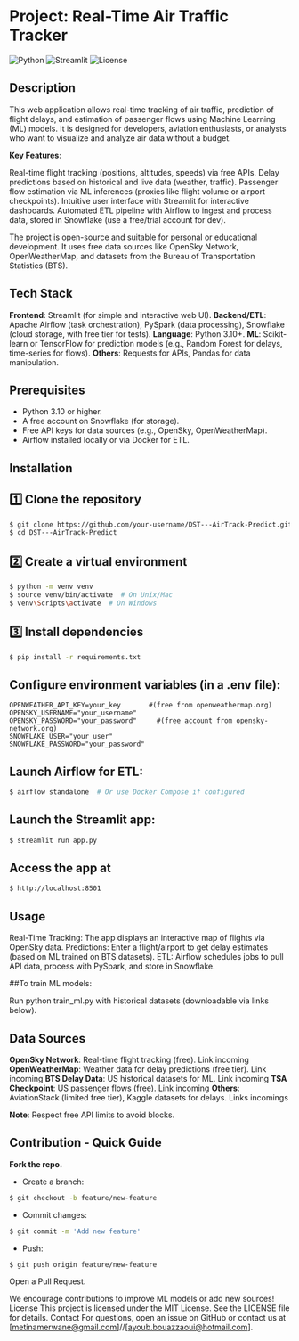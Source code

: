 # Project: Real-Time Air Traffic Tracker
![Python](https://img.shields.io/badge/Python-3.10%2B-blue)
![Streamlit](https://img.shields.io/badge/Streamlit-1.0%2B-red)
![License](https://img.shields.io/badge/License-MIT-green)


## Description
This web application allows real-time tracking of air traffic, prediction of flight delays, and estimation of passenger flows using Machine Learning (ML) models. It is designed for developers, aviation enthusiasts, or analysts who want to visualize and analyze air data without a budget.

**Key Features**:

Real-time flight tracking (positions, altitudes, speeds) via free APIs.
Delay predictions based on historical and live data (weather, traffic).
Passenger flow estimation via ML inferences (proxies like flight volume or airport checkpoints).
Intuitive user interface with Streamlit for interactive dashboards.
Automated ETL pipeline with Airflow to ingest and process data, stored in Snowflake (use a free/trial account for dev).



The project is open-source and suitable for personal or educational development. It uses free data sources like OpenSky Network, OpenWeatherMap, and datasets from the Bureau of Transportation Statistics (BTS).

## Tech Stack

**Frontend**: Streamlit (for simple and interactive web UI).
**Backend/ETL**: Apache Airflow (task orchestration), PySpark (data processing), Snowflake (cloud storage, with free tier for tests).
**Language**: Python 3.10+.
**ML**: Scikit-learn or TensorFlow for prediction models (e.g., Random Forest for delays, time-series for flows).
**Others**: Requests for APIs, Pandas for data manipulation.

## Prerequisites

- Python 3.10 or higher.
- A free account on Snowflake (for storage).
- Free API keys for data sources (e.g., OpenSky, OpenWeatherMap).
- Airflow installed locally or via Docker for ETL.

## Installation

## 1️⃣ Clone the repository

```bash 
$ git clone https://github.com/your-username/DST---AirTrack-Predict.git
$ cd DST---AirTrack-Predict
```

## 2️⃣ Create a virtual environment

```bash 
$ python -m venv venv
$ source venv/bin/activate  # On Unix/Mac
$ venv\Scripts\activate  # On Windows
``` 

## 3️⃣ Install dependencies

```bash
$ pip install -r requirements.txt
``` 


## Configure environment variables (in a .env file):
```text
OPENWEATHER_API_KEY=your_key       #(free from openweathermap.org)
OPENSKY_USERNAME="your_username" 
OPENSKY_PASSWORD="your_password"     #(free account from opensky-network.org)
SNOWFLAKE_USER="your_user"
SNOWFLAKE_PASSWORD="your_password"
 ``` 


## Launch Airflow for ETL:

```bash 
$ airflow standalone  # Or use Docker Compose if configured
``` 

## Launch the Streamlit app:

```bash 
$ streamlit run app.py
``` 


## Access the app at

```bash 
$ http://localhost:8501
``` 


## Usage

Real-Time Tracking: The app displays an interactive map of flights via OpenSky data.
Predictions: Enter a flight/airport to get delay estimates (based on ML trained on BTS datasets).
ETL: Airflow schedules jobs to pull API data, process with PySpark, and store in Snowflake.

##To train ML models:

Run python train_ml.py with historical datasets (downloadable via links below).

## Data Sources

**OpenSky Network**: Real-time flight tracking (free). Link incoming
**OpenWeatherMap**: Weather data for delay predictions (free tier). Link incoming
**BTS Delay Data**: US historical datasets for ML. Link incoming
**TSA Checkpoint**: US passenger flows (free). Link incoming
**Others**: AviationStack (limited free tier), Kaggle datasets for delays. Links incomings

**Note**: Respect free API limits to avoid blocks.

## Contribution - Quick Guide

**Fork the repo.**
- Create a branch: 
```bash 
$ git checkout -b feature/new-feature
```
- Commit changes:
```bash 
$ git commit -m 'Add new feature'
 ```
- Push:
```bash
$ git push origin feature/new-feature
```
Open a Pull Request.

We encourage contributions to improve ML models or add new sources!
License
This project is licensed under the MIT License. See the LICENSE file for details.
Contact
For questions, open an issue on GitHub or contact us at [metinamerwane@gmail.com]//[ayoub.bouazzaoui@hotmail.com].
